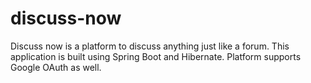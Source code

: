 # discuss-now
Discuss now is a platform to discuss anything just like a forum. This application is built using Spring Boot and Hibernate. Platform supports Google OAuth as well.
